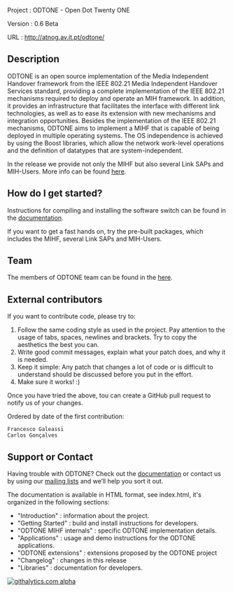 Project : ODTONE - Open Dot Twenty ONE

Version : 0.6 Beta

URL     : http://atnog.av.it.pt/odtone/


Description
-----------

ODTONE is an open source implementation of the Media Independent Handover
framework from the IEEE 802.21 Media Independent Handover Services standard,
providing a complete implementation of the IEEE 802.21 mechanisms required to
deploy and operate an MIH framework. In addition, it provides an infrastructure
that facilitates the interface with different link technologies, as well as to
ease its extension with new mechanisms and integration opportunities. Besides
the implementation of the IEEE 802.21 mechanisms, ODTONE aims to implement a
MIHF that is capable of being deployed in multiple operating systems. The OS
independence is achieved by using the Boost libraries, which allow the network
work-level operations and the definition of datatypes that are
system-independent.

In the release we provide not only the MIHF but also several Link SAPs and
MIH-Users. More info can be found
[here](http://atnog.github.io/ODTONE/documentation/odtone/app.html).

How do I get started?
---------------------

Instructions for compiling and installing the software switch can be found in
the [documentation](http://atnog.github.io/ODTONE/documentation/index.html).

If you want to get a fast hands on, try the pre-built packages, which includes
the MIHF, several Link SAPs and MIH-Users.

Team
-------

The members of ODTONE team can be found in the
[here](http://atnog.github.io/ODTONE/members.html).

External contributors
---------------------

If you want to contribute code, please try to:

1. Follow the same coding style as used in the project. Pay attention to the
   usage of tabs, spaces, newlines and brackets. Try to copy the aesthetics the
   best you can.
2. Write good commit messages, explain what your patch does, and why it is
   needed.
3. Keep it simple: Any patch that changes a lot of code or is difficult to
   understand should be discussed before you put in the effort.
4. Make sure it works! :)

Once you have tried the above, tou can create a GitHub pull request to notify
us of your changes.

Ordered by date of the first contribution:

    Francesco Galeassi
    Carlos Gonçalves

Support or Contact
------------------

Having trouble with ODTONE? Check out the
[documentation](http://atnog.github.io/ODTONE/documentation/index.html) or contact
us by using our [mailing lists](https://atnog.av.it.pt/cgi-bin/mailman/listinfo)
and we’ll help you sort it out.

The documentation is available in HTML format, see index.html, it's organized in
the following sections:
- "Introduction"          : information about the project.
- "Getting Started"       : build and install instructions for developers.
- "ODTONE MIHF internals" : specific ODTONE implementation details.
- "Applications"          : usage and demo instructions for the ODTONE applications.
- "ODTONE extensions"     : extensions proposed by the ODTONE project
- "Changelog"             : changes in this release
- "Libraries"             : documentation for developers.


[![githalytics.com alpha](https://cruel-carlota.pagodabox.com/546181fccebb17541a2c3b076b9cfcb7 "githalytics.com")](http://githalytics.com/ATNoG/ODTONE)
